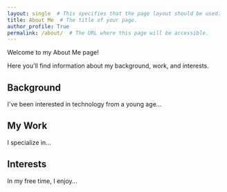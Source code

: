 ```yaml
---
layout: single  # This specifies that the page layout should be used.
title: About Me  # The title of your page.
author_profile: True
permalink: /about/  # The URL where this page will be accessible.
---
```



Welcome to my About Me page!

Here you'll find information about my background, work, and interests.

## Background

I've been interested in technology from a young age...

## My Work

I specialize in...

## Interests

In my free time, I enjoy...
